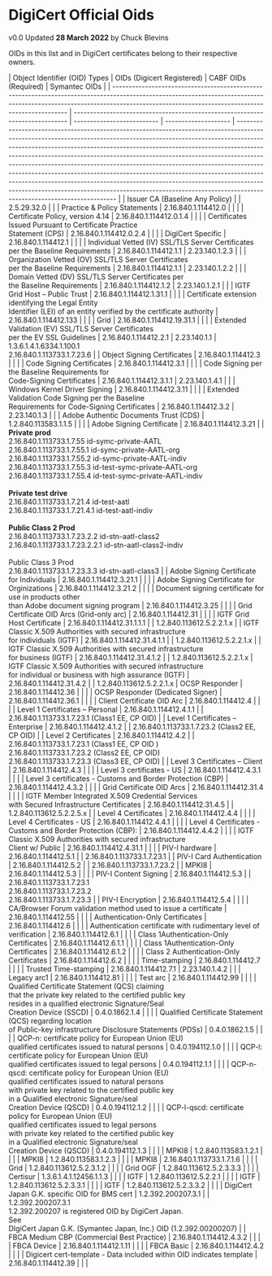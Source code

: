 # DigiCert Official Oids

v0.0 Updated **28 March 2022** by Chuck Blevins

OIDs in this list and in DigiCert certificates belong to their respective owners.

| Object Identifier (OID) Types                                                                                                                                                                                                | OIDs (Digicert Registered) | CABF OIDs (Required) | Symantec OIDs                                                                                                                                                                                                                                                                                                                                                                                                                                                                                                                                                                                                                                                                             |
| ---------------------------------------------------------------------------------------------------------------------------------------------------------------------------------------------------------------------------- | ---------------------------------------------------------------------------- | -------------------------- | -------------------- | ----------------------------------------------------------------------------------------------------------------------------------------------------------------------------------------------------------------------------------------------------------------------------------------------------------------------------------------------------------------------------------------------------------------------------------------------------------------------------------------------------------------------------------------------------------------------------------------------------------------------------------------------------------------------------------------- |
| Issuer CA (Baseline Any Policy)                                                                                                                                                                                              |                            | 2.5.29.32.0          |                                                                                                                                                                                                                                                                                                                                                                                                                                                                                                                                                                                                                                                                                           |
| Practice & Policy Statements                                                                                                                                                                                                 | 2.16.840.1.114412.0        |                      |                                                                                                                                                                                                                                                                                                                                                                                                                                                                                                                                                                                                                                                                                           |
| Certificate Policy, version 4.14                                                                                                                                                                                             | 2.16.840.1.114412.0.1.4    |                      |                                                                                                                                                                                                                                                                                                                                                                                                                                                                                                                                                                                                                                                                                           |
| Certificates Issued Pursuant to Certificate Practice<br/>  Statement (CPS)                                                                                                                                                   | 2.16.840.1.114412.0.2.4    |                      |                                                                                                                                                                                                                                                                                                                                                                                                                                                                                                                                                                                                                                                                                         |
| DigiCert Specific                                                                                                                                                                                                            | 2.16.840.1.114412.1        |                      |                                                                                                                                                                                                                                                                                                                                                                                                                                                                                                                                                                                                                                                                                           |
| Individual Vetted (IV) SSL/TLS Server Certificates<br/>  per the Baseline Requirements                                                                                                                                       | 2.16.840.1.114412.1.1      | 2.23.140.1.2.3       |                                                                                                                                                                                                                                                                                                                                                                                                                                                                                                                                                                                                                                                                                           |
| Organization Vetted (OV) SSL/TLS Server Certificates<br/>  per the Baseline Requirements                                                                                                                                     | 2.16.840.1.114412.1.1      | 2.23.140.1.2.2       |                                                                                                                                                                                                                                                                                                                                                                                                                                                                                                                                                                                                                                                                                           |
| Domain Vetted (DV) SSL/TLS Server Certificates per<br/>  the Baseline Requirements                                                                                                                                           | 2.16.840.1.114412.1.2      | 2.23.140.1.2.1       |                                                                                                                                                                                                                                                                                                                                                                                                                                                                                                                                                                                                                                                                                           |
| IGTF Grid Host – Public Trust                                                                                                                                                                                                | 2.16.840.1.114412.1.31.1   |                      |                                                                                                                                                                                                                                                                                                                                                                                                                                                                                                                                                                                                                                                                                           |
| Certificate extension identifying the Legal Entity<br/>  Identifier (LEI) of an entity verified by the certificate authority                                                                                                 | 2.16.840.1.114412.133      |                      |                                                                                                                                                                                                                                                                                                                                                                                                                                                                                                                                                                                                                                                                                           |
| Grid                                                                                                                                                                                                                         | 2.16.840.1.114412.19.31.1  |                      |                                                                                                                                                                                                                                                                                                                                                                                                                                                                                                                                                                                                                                                                                           |
| Extended Validation (EV) SSL/TLS Server Certificates <br/> per the EV SSL Guidelines                                                                                                                                         | 2.16.840.1.114412.2.1      | 2.23.140.1.1         | 1.3.6.1.4.1.6334.1.100.1<br>2.16.840.1.113733.1.7.23.6                                                                                                                                                                                                                                                                                                                                                                                                                                                                                                                                                                                                                                    |
| Object Signing Certificates                                                                                                                                                                                                  | 2.16.840.1.114412.3        |                      |                                                                                                                                                                                                                                                                                                                                                                                                                                                                                                                                                                                                                                                                                           |
| Code Signing Certificates                                                                                                                                                                                                    | 2.16.840.1.114412.3.1      |                      |                                                                                                                                                                                                                                                                                                                                                                                                                                                                                                                                                                                                                                                                                           |
| Code Signing per the Baseline Requirements for <br/> Code-Signing Certificates                                                                                                                                               | 2.16.840.1.114412.3.1.1    | 2.23.140.1.4.1       |                                                                                                                                                                                                                                                                                                                                                                                                                                                                                                                                                                                                                                                                                           |
| Windows Kernel Driver Signing                                                                                                                                                                                                | 2.16.840.1.114412.3.11     |                      |                                                                                                                                                                                                                                                                                                                                                                                                                                                                                                                                                                                                                                                                                           |
| Extended Validation Code Signing per the Baseline <br/> Requirements for Code-Signing Certificates                                                                                                                           | 2.16.840.1.114412.3.2      | 2.23.140.1.3         |                                                                                                                                                                                                                                                                                                                                                                                                                                                                                                                                                                                                                                                                                           |
| Adobe Authentic Documents Trust (CDS)                                                                                                                                                                                        | 1.2.840.113583.1.1.5       |                      |                                                                                                                                                                                                                                                                                                                                                                                                                                                                                                                                                                                                                                                                                           |
| Adobe Signing Certificate                                                                                                                                                                                                    | 2.16.840.1.114412.3.21     |                      | **Private prod**<br>2.16.840.1.113733.1.7.55 id-symc-private-AATL<br>2.16.840.1.113733.1.7.55.1 id-symc-private-AATL-org<br>2.16.840.1.113733.1.7.55.2 id-symc-private-AATL-indiv<br>2.16.840.1.113733.1.7.55.3 id-test-symc-private-AATL-org<br>2.16.840.1.113733.1.7.55.4 id-test-symc-private-AATL-indiv<br><br>**Private test drive**<br>2.16.840.1.113733.1.7.21.4 id-test-aatl<br>2.16.840.1.113733.1.7.21.4.1 id-test-aatl-indiv<br><br>**Public Class 2 Prod**<br>2.16.840.1.113733.1.7.23.2.2 id-stn-aatl-class2<br>2.16.840.1.113733.1.7.23.2.2.1 id-stn-aatl-class2-indiv<br><br>Public Class 3 Prod <br>2.16.840.1.113733.1.7.23.3.3 id-stn-aatl-class3 |
| Adobe Signing Certificate for Individuals                                                                                                                                                                                    | 2.16.840.1.114412.3.21.1   |                      |                                                                                                                                                                                                                                                                                                                                                                                                                                                                                                                                                                                                                                                                                           |
| Adobe Signing Certificate for Orginizations                                                                                                                                                                                  | 2.16.840.1.114412.3.21.2   |                      |                                                                                                                                                                                                                                                                                                                                                                                                                                                                                                                                                                                                                                                                                           |
| Document signing certificate for use in products other<br/> than Adobe document signing program                                                                                                                              | 2.16.840.1.114412.3.25     |                      |                                                                                                                                                                                                                                                                                                                                                                                                                                                                                                                                                                                                                                                                                           |
| Grid Certificate OID Arcs (Grid-only arc)                                                                                                                                                                                    | 2.16.840.1.114412.31       |                      |                                                                                                                                                                                                                                                                                                                                                                                                                                                                                                                                                                                                                                                                                           |
| IGTF Grid Host Certificate                                                                                                                                                                                                   | 2.16.840.1.114412.31.1.1.1 |                      | 1.2.840.113612.5.2.2.1.x                                                                                                                                                                                                                                                                                                                                                                                                                                                                                                                                                                                                                                                                  |
| IGTF Classic X.509 Authorities with secured infrastructure<br/>  for individuals (IGTF)                                                                                                                                      | 2.16.840.1.114412.31.4.1.1 |                      | 1.2.840.113612.5.2.2.1.x                                                                                                                                                                                                                                                                                                                                                                                                                                                                                                                                                                                                                                                                  |
| IGTF Classic X.509 Authorities with secured infrastructure<br/>  for business (IGTF)                                                                                                                                         | 2.16.840.1.114412.31.4.1.2 |                      | 1.2.840.113612.5.2.2.1.x
| IGTF Classic X.509 Authorities with secured infrastructure<br/>  for individual or business with high assurance (IGTF)                                                                                                       | 2.16.840.1.114412.31.4.2   |                      | 1.2.840.113612.5.2.2.1.x
| OCSP Responder                                                                                                                                                                                                               | 2.16.840.1.114412.36       |                      |                                                                                                                                                                                                                                                                                                                                                                                                                                                                                                                                                                                                                                                                                           |
| OCSP Responder (Dedicated Signer)                                                                                                                                                                                            | 2.16.840.1.114412.36.1     |                      |                                                                                                                                                                                                                                                                                                                                                                                                                                                                                                                                                                                                                                                                                           |
| Client Certificate OID Arc                                                                                                                                                                                                   | 2.16.840.1.114412.4        |                      |                                                                                                                                                                                                                                                                                                                                                                                                                                                                                                                                                                                                                                                                                           |
| Level 1 Certificates – Personal                                                                                                                                                                                              | 2.16.840.1.114412.4.1.1    |                      | 2.16.840.1.113733.1.7.23.1 (Class1 EE, CP OID)                                                                                                                                                                                                                                                                                                                                                                                                                                                                                                                                                                                                                                            |
| Level 1 Certificates – Enterprise                                                                                                                                                                                            | 2.16.840.1.114412.4.1.2    |                      | 2.16.840.1.113733.1.7.23.2 (Class2 EE, CP OID)                                                                                                                                                                                                                                                                                                                                                                                                                                                                                                                                                                                                                                            |
| Level 2 Certificates                                                                                                                                                                                                         | 2.16.840.1.114412.4.2      |               | 2.16.840.1.113733.1.7.23.1 (Class1 EE, CP OID )<br>2.16.840.1.113733.1.7.23.2 (Class2 EE, CP OID)<br>2.16.840.1.113733.1.7.23.3 (Class3 EE, CP OID)                                                                                                                                                                                                                                                                                                                                                                                                                                                                                                                                       |
| Level 3 Certificates – Client                                                                                                                                                                                                | 2.16.840.1.114412.4.3      |               |                                                                                                                                                                                                                                                                                                                                                                                                                                                                                                                                                                                                                                                                                           |
| Level 3 certificates - US                                                                                                                                                                                                    | 2.16.840.1.114412.4.3.1    |                      |                                                                                                                                                                                                                                                                                                                                                                                                                                                                                                                                                                                                                                                                                           |
| Level 3 certificates - Customs and Border Protection (CBP)                                                                                                                                                                   | 2.16.840.1.114412.4.3.2    |                      |                                                                                                                                                                                                                                                                                                                                                                                                                                                                                                                                                                                                                                                                                           |
| Grid Certificate OID Arcs                                                                                                                                                                                                    | 2.16.840.1.114412.31.4    |                       |                                                                                                                                                                                                                                                                                                                                                                                                                                                                                                                                                                                                                                                                                           |
| IGTF Member Integrated X.509 Credential Services<br/> with Secured Infrastructure Certificates                                                                                                                               | 2.16.840.1.114412.31.4.5   |                      | 1.2.840.113612.5.2.2.5.x                                                                                                                                                                                                                                                                                                                                                                                                                                                                                                                                                                                                                                                                  |
| Level 4 Certificates                                                                                                                                                                                                         | 2.16.840.1.114412.4.4      |                      |                                                                                                                                                                                                                                                                                                                                                                                                                                                                                                                                                                                                                                                                                           |
| Level 4 Certificates - US                                                                                                                                                                                                    | 2.16.840.1.114412.4.4.1    |                      |                                                                                                                                                                                                                                                                                                                                                                                                                                                                                                                                                                                                                                                                                           |
| Level 4 Certificates - Customs and Border Protection (CBP):                                                                                                                                                                  | 2.16.840.1.114412.4.4.2    |                      |                                                                                                                                                                                                                                                                                                                                                                                                                                                                                                                                                                                                                                                                                           |
| IGTF Classic X.509 Authorities with secured infrastructure<br/> Client w/ Public                                                                                                                                             | 2.16.840.1.114412.4.31.1   |  | |
| PIV-I hardware                                                                                                                                                                                                               | 2.16.840.1.114412.5.1      |                      | 2.16.840.1.113733.1.7.23.1                                                                                                                                                                                                                                                                                                                                                                                                                                                                                                                                                                                                                                                                |
| PIV-I Card Authentication                                                                                                                                                                                                    | 2.16.840.1.114412.5.2      |                      | 2.16.840.1.113733.1.7.23.2                                                                                                                                                                                                                                                                                                                                                                                                                                                                                                                                                                                                                                                                |
| MPKI8                                                                                                                                                                                                                        | 2.16.840.1.114412.5.3      |                      |                                                                                                                                                                                                                                                                                                                                                                                                                                                                                                                                                                                                                                                                                           |
| PIV-I Content Signing                                                                                                                                                                                                        | 2.16.840.1.114412.5.3      |                      | 2.16.840.1.113733.1.7.23.1<br>2.16.840.1.113733.1.7.23.2<br>2.16.840.1.113733.1.7.23.3                                                                                                                                                                                                                                                                                                                                                                                                                                                                                                                                                                                                    |
| PIV-I Encryption                                                                                                                                                                                                             | 2.16.840.1.114412.5.4      |                      |                                                                                                                                                                                                                                                                                                                                                                                                                                                                                                                                                                                                                                                                                           |
| CA/Browser Forum validation method used to issue a certificate                                                                                                                                                               | 2.16.840.1.114412.55       |                      |                                                                                                                                                                                                                                                                                                                                                                                                                                                                                                                                                                                                                                                                                           |
| Authentication-Only Certificates                                                                                                                                                                                             | 2.16.840.1.114412.6        |                      |                                                                                                                                                                                                                                                                                                                                                                                                                                                                                                                                                                                                                                                                                           |
| Authentication certificate with rudimentary level of verification                                                                                                                                                            | 2.16.840.1.114412.6.1      |                      |                                                                                                                                                                                                                                                                                                                                                                                                                                                                                                                                                                                                                                                                                           |
| Class 1Authentication-Only Certificates                                                                                                                                                                                      | 2.16.840.1.114412.6.1.1    |                      |                                                                                                                                                                                                                                                                                                                                                                                                                                                                                                                                                                                                                                                                                           |
| Class 1Authentication-Only Certificates                                                                                                                                                                                      | 2.16.840.1.114412.6.1.2    |                      |                                                                                                                                                                                                                                                                                                                                                                                                                                                                                                                                                                                                                                                                                           |
| Class 2 Authentication-Only Certificates                                                                                                                                                                                     | 2.16.840.1.114412.6.2      |                        |                                                                                                                                                                                                                                                                                                                                                                                                                                                                                                                                                                                                                                                                                           |
| Time-stamping                                                                                                                                                                                                                | 2.16.840.1.114412.7        |                      |                                                                                                                                                                                                                                                                                                                                                                                                                                                                                                                                                                                                                                                                                           |
| Trusted Time-stamping                                                                                                                                                                                                        | 2.16.840.1.114412.7.1      | 2.23.140.1.4.2       |                                                                                                                                                                                                                                                                                                                                                                                                                                                                                                                                                                                                                                                                                           |
| Legacy arc1                                                                                                                                                                                                                  | 2.16.840.1.114412.81       |                      |                                                                                                                                                                                                                                                                                                                                                                                                                                                                                                                                                                                                                                                                                           |
| Test arc                                                                                                                                                                                                                     | 2.16.840.1.114412.99       |                      |                                                                                                                                                                                                                                                                                                                                                                                                                                                                                                                                                                                                                                                                                           |
| Qualified Certificate Statement (QCS) claiming <br/> that the private key related to the certified public key <br/> resides in a qualified electronic Signature/Seal <br/> Creation Device (SSCD)                            | 0.4.0.1862.1.4             |                      |                                                                                                                                                                                                                                                                                                                                                                                                                                                                                                                                                                                                                                                                                           |
| Qualified Certificate Statement (QCS) regarding location <br/> of Public-key infrastructure Disclosure Statements (PDSs)                                                                                                     | 0.4.0.1862.1.5             |                      |                                                                                                                                                                                                                                                                                                                                                                                                                                                                                                                                                                                                                                                                                           |
| QCP-n: certificate policy for European Union (EU)<br/>  qualified certificates issued to natural persons                                                                                                                     | 0.4.0.194112.1.0           |                         |                                                                                                                                                                                                                                                                                                                                                                                                                                                                                                                                                                                                                                                                                           |
| QCP-l: certificate policy for European Union (EU)<br/>  qualified certificates issued to legal persons                                                                                                                       | 0.4.0.194112.1.1           |                        |                                                                                                                                                                                                                                                                                                                                                                                                                                                                                                                                                                                                                                                                                           |
| QCP-n-qscd: certificate policy for European Union (EU)<br/>  qualified certificates issued to natural persons<br/>  with private key related to the certified public key<br/>  in a Qualified electronic Signature/seal<br/>  Creation Device (QSCD)         | 0.4.0.194112.1.2           |                      |                                                                                                                                                                                                                                                                                                                                                                                                                                                                                                                                                                                                                                                                                           |
| QCP-l-qscd: certificate policy for European Union (EU)<br/>  qualified certificates issued to legal persons<br/>  with private key related to the certified public key<br/>  in a Qualified electronic Signature/seal<br/>  Creation Device (QSCD)            | 0.4.0.194112.1.3           |                      |                                                                                                                                                                                                                                                                                                                                                                                                                                                                                                                                                                                                                                                                                           |
| MPKI8                                                                                                                                                                                                                        | 1.2.840.113583.1.2.1       |                      |                                                                                                                                                                                                                                                                                                                                                                                                                                                                                                                                                                                                                                                                                           |
| MPKI8                                                                                                                                                                                                                        | 1.2.840.113583.1.2.3       |                      |                                                                                                                                                                                                                                                                                                                                                                                                                                                                                                                                                                                                                                                                                           |
| MPKI8                                                                                                                                                                                                                        | 2.16.840.1.113733.1.7.1.6  |                      |                                                                                                                                                                                                                                                                                                                                                                                                                                                                                                                                                                                                                                                                                           |
| Grid                                                                                                                                                                                                                         | 1.2.840.113612.5.2.3.1.2   |                      |                                                                                                                                                                                                                                                                                                                                                                                                                                                                                                                                                                                                                                                                                           |
| Grid OGF                                                                                                                                                                                                                     | 1.2.840.113612.5.2.3.3.3   |                      |                                                                                                                                                                                                                                                                                                                                                                                                                                                                                                                                                                                                                                                                                           |
| Certisur                                                                                                                                                                                                                     | 1.3.6.1.4.1.12456.1.1.3    |                      |                                                                                                                                                                                                                                                                                                                                                                                                                                                                                                                                                                                                                                                                                           |
| IGTF                                                                                                                                                                                                                         | 1.2.840.113612.5.2.2.1     |                      |                                                                                                                                                                                                                                                                                                                                                                                                                                                                                                                                                                                                                                                                                           |
| IGTF                                                                                                                                                                                                                         | 1.2.840.113612.5.2.3.3.1   |                      |                                                                                                                                                                                                                                                                                                                                                                                                                                                                                                                                                                                                                                                                                           |
| IGTF                                                                                                                                                                                                                         | 1.2.840.113612.5.2.3.3.2   |                      |                                                                                                                                                                                                                                                                                                                                                                                                                                                                                                                                                                                                                                                                                           |
| DigiCert Japan G.K. specific OID for BMS cert                                                                                                                                                                                | 1.2.392.200207.3.1         |                      | 1.2.392.200207.3.1<br>1.2.392.200207 is registered OID by DigiCert Japan.<br>See<br>DIgiCert Japan G.K. (Symantec Japan, Inc.) OID (1.2.392.00200207)                                                                                                                                                                                                                                                                                                                                                                                                                                                                                                                                     |
| FBCA Medium CBP (Commercial Best Practice)                                                                                                                                                                                   | 2.16.840.1.114412.4.3.2    | | |
| FBCA Device                                                                                                                                                                                                                  | 2.16.840.1.114412.1.11     | | |
| FBCA Basic                                                                                                                                                                                                                   | 2.16.840.1.114412.4.2      | | |
| Digicert cert-template - Data included within OID indicates template                                                                                                                                                         | 2.16.840.1.114412.39   |   |  |